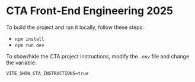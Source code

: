 # CTA Front-End Engineering 2025 

To build the project and run it locally, follow these steps:

- `npm install` 
- `npm run dev`


To show/hide the CTA project instructions, modify the `.env` file and change the variable:

`VITE_SHOW_CTA_INSTRUCTIONS=true`